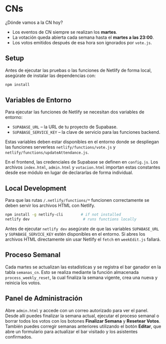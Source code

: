 # CNs
¿Dónde vamos a la CN hoy?

* Los eventos de CN siempre se realizan los **martes**.
* La votación queda abierta cada semana hasta el **martes a las 23:00**.
* Los votos emitidos después de esa hora son ignorados por `vote.js`.

## Setup

Antes de ejecutar las pruebas o las funciones de Netlify de forma local, asegúrate de instalar las dependencias con:

```bash
npm install
```

## Variables de Entorno

Para ejecutar las funciones de Netlify se necesitan dos variables de entorno:

- `SUPABASE_URL` – la URL de tu proyecto de Supabase.
- `SUPABASE_SERVICE_KEY` – la clave de servicio para las funciones backend.

Estas variables deben estar disponibles en el entorno donde se despliegan las funciones serverless `netlify/functions/vote.js` y `netlify/functions/updateAttendance.js`.

En el frontend, las credenciales de Supabase se definen en `config.js`. Los archivos `index.html`, `admin.html` y `votacion.html` importan estas constantes desde ese módulo en lugar de declararlas de forma individual.

## Local Development

Para que las rutas `/.netlify/functions/*` funcionen correctamente se deben servir los archivos HTML con Netlify.

```bash
npm install -g netlify-cli        # if not installed
netlify dev                        # runs functions locally
```

Antes de ejecutar `netlify dev` asegúrate de que las variables `SUPABASE_URL` y `SUPABASE_SERVICE_KEY` estén disponibles en el entorno. Si abres los archivos HTML directamente sin usar Netlify el `fetch` en `weekEdit.js` fallará.


## Proceso Semanal

Cada martes se actualizan las estadísticas y se registra el bar ganador en la tabla `semanas_cn`. Esto se realiza mediante la función almacenada `process_weekly_reset`, la cual finaliza la semana vigente, crea una nueva y reinicia los votos.

## Panel de Administración

Abre `admin.html` y accede con un correo autorizado para ver el panel. Desde allí puedes finalizar la semana actual, ejecutar el proceso semanal o borrar todos los votos con los botones **Finalizar Semana** y **Resetear Votos**. También puedes corregir semanas anteriores utilizando el botón **Editar**, que abre un formulario para actualizar el bar visitado y los asistentes confirmados.
